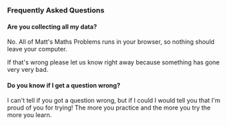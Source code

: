 ### Frequently Asked Questions

#### Are you collecting all my data?

No. All of Matt's Maths Problems runs in your browser, so nothing should leave your computer.

If that's wrong please let us know right away because something has gone very very bad.

#### Do you know if I get a question wrong?

I can't tell if you got a question wrong, but if I could I would tell you that I'm proud of you for trying! The more you practice and the more you try the more you learn.